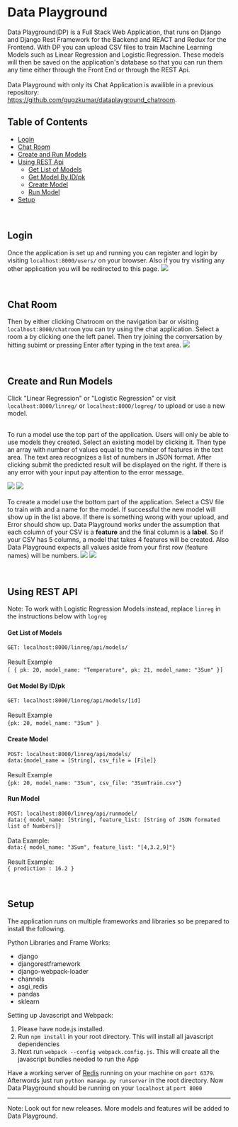 # Data Playground

Data Playground(DP) is a Full Stack Web Application, that runs on Django and Django Rest Framework for the Backend and REACT and Redux for the Frontend. With DP you can upload CSV files to train Machine Learning Models such as Linear Regression and Logistic Regression. These models will then be saved on the application's database so that you can run them any time either through the Front End or through the REST Api. 
<br><br>
Data Playground with only its Chat Application is availible in a previous repository: <br>https://github.com/gugzkumar/dataplayground_chatroom.

## Table of Contents
- [Login](#1)
- [Chat Room](#2)
- [Create and Run Models](#3)
- [Using REST Api](#4)
  - [Get List of Models](#5)
  - [Get Model By ID/pk](#6)
  - [Create Model](#7)
  - [Run Model](#8)
- [Setup](#9)

<a id='1'/><br>
## Login
Once the application is set up and running you can register and login by visiting `localhost:8000/users/` on your browser. Also if you try visiting any other application you will be redirected to this page.
![](https://cloud.githubusercontent.com/assets/24658548/26040792/27a63382-38f6-11e7-91eb-9eb59fff2b28.png)

<a id='2'/><br>
## Chat Room
Then by either clicking Chatroom on the navigation bar or visiting `localhost:8000/chatroom` you can try using the chat application. Select a room a by clicking one the left panel. Then try joining the conversation by hitting subimt or pressing Enter after typing in the text area.
![](https://cloud.githubusercontent.com/assets/24658548/26040748/ea129628-38f5-11e7-8470-13d3b1a0f60f.png)

<a id='3'/><br>
## Create and Run Models
Click "Linear Regression" or "Logistic Regression" or visit `localhost:8000/linreg/` or `localhost:8000/logreg/` to upload or use a new model.<br><br>

To run a model use the top part of the application. Users will only be able to use models they created. Select an existing model by clicking it. Then type an array with number of values equal to the number of features in the text area. The text area recognizes a list of numbers in JSON format. After clicking submit the predicted result will be displayed on the right. If there is any error with your input pay attention to the error message.

![](https://cloud.githubusercontent.com/assets/24658548/26040755/f3a47bca-38f5-11e7-97ce-3daf3435dcf9.png)
![](https://cloud.githubusercontent.com/assets/24658548/26040754/f3a0b1b6-38f5-11e7-84b7-f72c8b9f2c9d.png)
<br>
<br>
To create a model use the bottom part of the application. Select a CSV file to train with and a name for the model. If successful the new model will show up in the list above. If there is something wrong with your upload, and Error should show up. Data Playground works under the assumption that each column of your CSV is a <b>feature</b> and the final column is a <b>label</b>. So if your CSV has 5 columns, a model that takes 4 features will be created. Also Data Playground expects all values aside from your first row (feature names) will be numbers.
![](https://cloud.githubusercontent.com/assets/24658548/26040756/f3a75e76-38f5-11e7-9a02-b4c8b57dbb3e.png)
![](https://cloud.githubusercontent.com/assets/24658548/26040757/f3a851c8-38f5-11e7-8edb-7a0825710a51.png)

<a id='4'/><br>
## Using REST API
Note: To work with Logistic Regression Models instead, replace `linreg` in the instructions below with `logreg`
<a id='5'/><br>
#### Get List of Models
`GET: localhost:8000/linreg/api/models/`<br><br>
Result Example<br>
`[ { pk: 20, model_name: "Temperature", pk: 21, model_name: "3Sum" }]`
<a id='6'/><br>
#### Get Model By ID/pk
`GET: localhost:8000/linreg/api/models/[id]`<br><br>
Result Example<br>
`{pk: 20, model_name: "3Sum" }`
<a id='7'/><br>
#### Create Model
`POST: localhost:8000/linreg/api/models/`<br>
`data:{model_name = [String], csv_file = [File]}`
<br><br>
Result Example
<br>
`{pk: 20, model_name: "3Sum", csv_file: "3SumTrain.csv"}`
<a id='8'/><br>
#### Run Model
`POST: localhost:8000/linreg/api/runmodel/`<br>
`data:{ model_name: [String], feature_list: [String of JSON formated list of Numbers]}`<br><br>
Data Example:<br>
`data:{ model_name: "3Sum", feature_list: "[4,3.2,9]"}`<br><br>
Result Example:<br>
`{ prediction : 16.2 }`

<a id='9'/><br>
## Setup 
The application runs on multiple frameworks and libraries so be prepared to install the following.

Python Libraries and Frame Works:
* django
* djangorestframework
* django-webpack-loader
* channels
* asgi_redis
* pandas
* sklearn

Setting up Javascript and Webpack:
1) Please have node.js installed.
2) Run `npm install` in your root directory. This will install all javascript dependencies
3) Next run `webpack --config webpack.config.js`. This will create all the javascript bundles needed to run the App

Have a working server of [Redis](https://redis.io/download) running on your machine on `port 6379`. Afterwords just run `python manage.py runserver` in the root directory. Now Data Playground should be running on your `localhost` at `port 8000`

--------------------------

Note: Look out for new releases. More models and features will be added to Data Playground.
